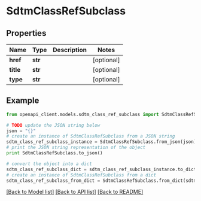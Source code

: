 # SdtmClassRefSubclass


## Properties
Name | Type | Description | Notes
------------ | ------------- | ------------- | -------------
**href** | **str** |  | [optional] 
**title** | **str** |  | [optional] 
**type** | **str** |  | [optional] 

## Example

```python
from openapi_client.models.sdtm_class_ref_subclass import SdtmClassRefSubclass

# TODO update the JSON string below
json = "{}"
# create an instance of SdtmClassRefSubclass from a JSON string
sdtm_class_ref_subclass_instance = SdtmClassRefSubclass.from_json(json)
# print the JSON string representation of the object
print SdtmClassRefSubclass.to_json()

# convert the object into a dict
sdtm_class_ref_subclass_dict = sdtm_class_ref_subclass_instance.to_dict()
# create an instance of SdtmClassRefSubclass from a dict
sdtm_class_ref_subclass_from_dict = SdtmClassRefSubclass.from_dict(sdtm_class_ref_subclass_dict)
```
[[Back to Model list]](../README.md#documentation-for-models) [[Back to API list]](../README.md#documentation-for-api-endpoints) [[Back to README]](../README.md)


